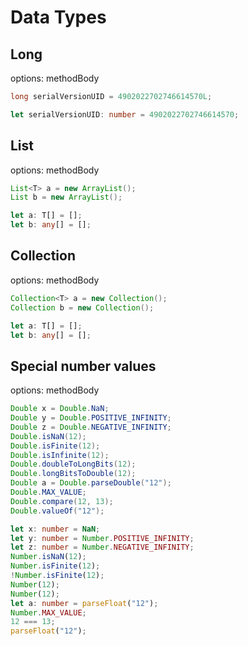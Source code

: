 # Data Types
## Long
options: methodBody
```java
long serialVersionUID = 4902022702746614570L;
```
```typescript
let serialVersionUID: number = 4902022702746614570;
```

## List
options: methodBody
```java
List<T> a = new ArrayList();
List b = new ArrayList();
```
```typescript
let a: T[] = [];
let b: any[] = [];
```

## Collection
options: methodBody
```java
Collection<T> a = new Collection();
Collection b = new Collection();
```
```typescript
let a: T[] = [];
let b: any[] = [];
```

## Special number values
options: methodBody
```java
Double x = Double.NaN;
Double y = Double.POSITIVE_INFINITY;
Double z = Double.NEGATIVE_INFINITY;
Double.isNaN(12);
Double.isFinite(12);
Double.isInfinite(12);
Double.doubleToLongBits(12);
Double.longBitsToDouble(12);
Double a = Double.parseDouble("12");
Double.MAX_VALUE;
Double.compare(12, 13);
Double.valueOf("12");
```
```typescript
let x: number = NaN;
let y: number = Number.POSITIVE_INFINITY;
let z: number = Number.NEGATIVE_INFINITY;
Number.isNaN(12);
Number.isFinite(12);
!Number.isFinite(12);
Number(12);
Number(12);
let a: number = parseFloat("12");
Number.MAX_VALUE;
12 === 13;
parseFloat("12");
```
